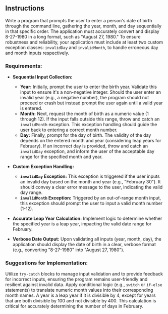 ## Instructions

Write a program that prompts the user to enter a person's date of birth through the command line, gathering the year, month, and day sequentially in that specific order. The application must accurately convert and display 8-27-1980 in a long format, such as "August 27, 1980." To ensure robustness and reliability, your application must include at least two custom exception classes: `invalidDay` and `invalidMonth`, to handle erroneous day and month inputs respectively. 

### Requirements:
- **Sequential Input Collection:**
  - **Year:** Initially, prompt the user to enter the birth year. Validate this input to ensure it's a non-negative integer. Should the user enter an invalid year (e.g., a negative number), the program should not proceed or crash but instead prompt the user again until a valid year is entered.
  - **Month:** Next, request the month of birth as a numeric value (1 through 12). If the input falls outside this range, throw and catch an `invalidMonth` exception. This exception handling should guide the user back to entering a correct month number.
  - **Day:** Finally, prompt for the day of birth. The validity of the day depends on the entered month and year (considering leap years for February). If an incorrect day is provided, throw and catch an `invalidDay` exception, and inform the user of the acceptable day range for the specified month and year.

- **Custom Exception Handling:**
  - **`invalidDay` Exception:** This exception is triggered if the user inputs an invalid day based on the month and year (e.g., "February 30"). It should convey a clear error message to the user, indicating the valid day range.
  - **`invalidMonth` Exception:** Triggered by an out-of-range month input, this exception should prompt the user to input a valid month number (1-12).

- **Accurate Leap Year Calculation:** Implement logic to determine whether the specified year is a leap year, impacting the valid date range for February.

- **Verbose Date Output:** Upon validating all inputs (year, month, day), the application should display the date of birth in a clear, verbose format (e.g., converting "8-27-1980" into "August 27, 1980").

### Suggestions for Implementation:
Utilize `try-catch` blocks to manage input validation and to provide feedback for incorrect inputs, ensuring the program remains user-friendly and resilient against invalid data. Apply conditional logic (e.g., `switch` or `if-else` statements) to translate numeric month values into their corresponding month names. A year is a leap year if it is divisible by 4, except for years that are both divisible by 100 and not divisible by 400. This calculation is critical for accurately determining the number of days in February.


